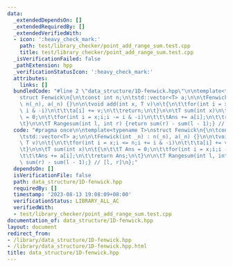 ```yaml
---
data:
  _extendedDependsOn: []
  _extendedRequiredBy: []
  _extendedVerifiedWith:
  - icon: ':heavy_check_mark:'
    path: test/library_checker/point_add_range_sum.test.cpp
    title: test/library_checker/point_add_range_sum.test.cpp
  _isVerificationFailed: false
  _pathExtension: hpp
  _verificationStatusIcon: ':heavy_check_mark:'
  attributes:
    links: []
  bundledCode: "#line 2 \"data_structure/1D-fenwick.hpp\"\n\ntemplate<typename T>\n\
    struct Fenwick\n{\n\tconst int n;\n\tstd::vector<T> a;\n\n\tFenwick(int _n) :\
    \ n(_n), a(_n) {}\n\n\tvoid add(int x, T v)\n\t{\n\t\tfor(int i = x;i <= n;i +=\
    \ i & -i)\n\t\t\ta[i] += v;\n\t\treturn;\n\t}\n\n\tT sum(int x)\n\t{\n\t\tT Ans\
    \ = 0;\n\t\tfor(int i = x;i;i -= i & -i)\n\t\t\tAns += a[i];\n\t\treturn Ans;\n\
    \t}\n\n\tT Rangesum(int l, int r) {return sum(r) - sum(l - 1);} // [l, r]\n};\n"
  code: "#pragma once\n\ntemplate<typename T>\nstruct Fenwick\n{\n\tconst int n;\n\
    \tstd::vector<T> a;\n\n\tFenwick(int _n) : n(_n), a(_n) {}\n\n\tvoid add(int x,\
    \ T v)\n\t{\n\t\tfor(int i = x;i <= n;i += i & -i)\n\t\t\ta[i] += v;\n\t\treturn;\n\
    \t}\n\n\tT sum(int x)\n\t{\n\t\tT Ans = 0;\n\t\tfor(int i = x;i;i -= i & -i)\n\
    \t\t\tAns += a[i];\n\t\treturn Ans;\n\t}\n\n\tT Rangesum(int l, int r) {return\
    \ sum(r) - sum(l - 1);} // [l, r]\n};"
  dependsOn: []
  isVerificationFile: false
  path: data_structure/1D-fenwick.hpp
  requiredBy: []
  timestamp: '2023-08-13 19:08:09+08:00'
  verificationStatus: LIBRARY_ALL_AC
  verifiedWith:
  - test/library_checker/point_add_range_sum.test.cpp
documentation_of: data_structure/1D-fenwick.hpp
layout: document
redirect_from:
- /library/data_structure/1D-fenwick.hpp
- /library/data_structure/1D-fenwick.hpp.html
title: data_structure/1D-fenwick.hpp
---
```

